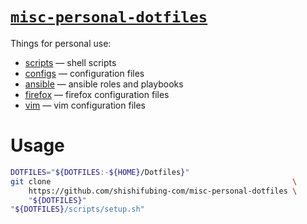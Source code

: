 # [`misc-personal-dotfiles`][repo]

Things for personal use:

- [scripts] — shell scripts
- [configs] — configuration files
- [ansible] — ansible roles and playbooks
- [firefox] — firefox configuration files
- [vim] — vim configuration files

# Usage

```bash
DOTFILES="${DOTFILES:-${HOME}/Dotfiles}"
git clone                                                      \
    https://github.com/shishifubing-com/misc-personal-dotfiles \
    "${DOTFILES}"
"${DOTFILES}/scripts/setup.sh"
```

<!-- internal links -->

[scripts]: ./scripts
[configs]: ./configs
[ansible]: ./ansible
[firefox]: ./firefox
[vim]: ./vim

<!-- external links -->

[repo]: https://github.com/shishifubing-com/misc-personal-dotfiles

<!-- shield links -->

[shield-in-progress]: https://img.shields.io/badge/status-in--progress-success?style=for-the-badge
